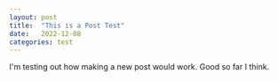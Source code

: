 ```yaml
---
layout: post
title:  "This is a Post Test"
date:   2022-12-08
categories: test
---
```

I'm testing out how making a new post would work. Good so far I think.